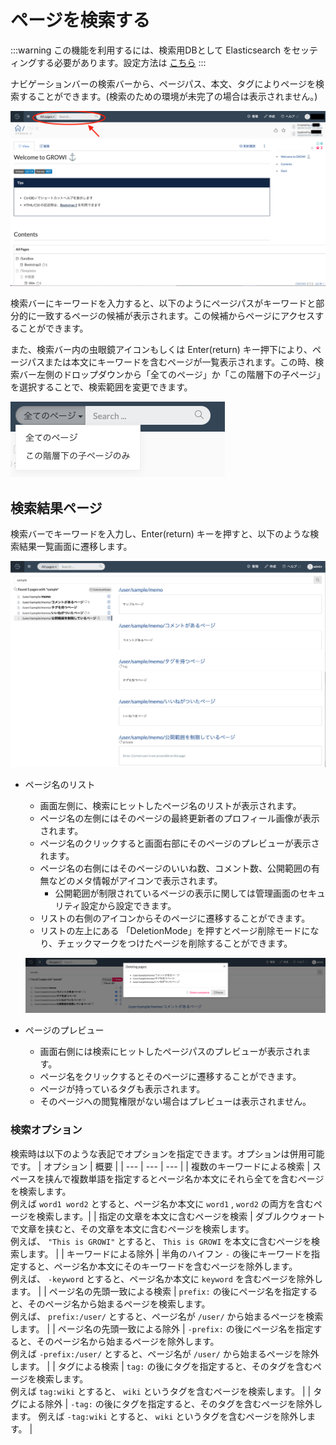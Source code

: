 # ページを検索する

:::warning
この機能を利用するには、検索用DBとして Elasticsearch をセッティングする必要があります。設定方法は [こちら](../admin-guide/admin-cookbook/setting-elasticsearch.md)
:::

ナビゲーションバーの検索バーから、ページパス、本文、タグによりページを検索することができます。(検索のための環境が未完了の場合は表示されません。)

![search1](./images/search1.png)

検索バーにキーワードを入力すると、以下のようにページパスがキーワードと部分的に一致するページの候補が表示されます。この候補からページにアクセスすることができます。

また、検索バー内の虫眼鏡アイコンもしくは Enter(return) キー押下により、ページパスまたは本文にキーワードを含むページが一覧表示されます。この時、検索バー左側のドロップダウンから「全てのページ」か「この階層下の子ページ」を選択することで、検索範囲を変更できます。

![search2](./images/search2.png)

## 検索結果ページ
検索バーでキーワードを入力し、Enter(return) キーを押すと、以下のような検索結果一覧画面に遷移します。

![search3](./images/search3.png)

- ページ名のリスト
  - 画面左側に、検索にヒットしたページ名のリストが表示されます。
  - ページ名の左側にはそのページの最終更新者のプロフィール画像が表示されます。
  - ページ名のクリックすると画面右部にそのページのプレビューが表示されます。
  - ページ名の右側にはそのページのいいね数、コメント数、公開範囲の有無などのメタ情報がアイコンで表示されます。
    - 公開範囲が制限されているページの表示に関しては管理画面のセキュリティ設定から設定できます。
  - リストの右側のアイコンからそのページに遷移することができます。
  - リストの左上にある 「DeletionMode」を押すとページ削除モードになり、チェックマークをつけたページを削除することができます。

  ![search4](./images/search4.png)

- ページのプレビュー
  - 画面右側には検索にヒットしたページパスのプレビューが表示されます。
  - ページ名をクリックするとそのページに遷移することができます。
  - ページが持っているタグも表示されます。
  - そのページへの閲覧権限がない場合はプレビューは表示されません。

### 検索オプション
検索時は以下のような表記でオプションを指定できます。オプションは併用可能です。
| オプション | 概要 |
| --- | --- | --- |
| 複数のキーワードによる検索  | スペースを挟んで複数単語を指定するとページ名か本文にそれら全てを含むページを検索します。<br />例えば `word1 word2` とすると、ページ名か本文に `word1` , `word2` の両方を含むページを検索します。|
| 指定の文章を本文に含むページを検索 | ダブルクウォートで文章を挟むと、その文章を本文に含むページを検索します。<br />例えば、 `"This is GROWI"` とすると、 `This is GROWI` を本文に含むページを検索します。 |
| キーワードによる除外 | 半角のハイフン `-` の後にキーワードを指定すると、ページ名か本文にそのキーワードを含むページを除外します。<br />例えば、 `-keyword` とすると、ページ名か本文に `keyword` を含むページを除外します。 |
| ページ名の先頭一致による検索 | `prefix:` の後にページ名を指定すると、そのページ名から始まるページを検索します。<br />例えば、 `prefix:/user/` とすると、ページ名が `/user/` から始まるページを検索します。 |
| ページ名の先頭一致による除外 | `-prefix:` の後にページ名を指定すると、そのページ名から始まるページを除外します。<br /> 例えば `-prefix:/user/` とすると、ページ名が `/user/` から始まるページを除外します。 |
| タグによる検索 | `tag:` の後にタグを指定すると、そのタグを含むページを検索します。 <br />例えば `tag:wiki` とすると、 `wiki` というタグを含むページを検索します。 |
| タグによる除外 | `-tag:` の後にタグを指定すると、そのタグを含むページを除外します。 例えば `-tag:wiki` とすると、 `wiki` というタグを含むページを除外します。 |